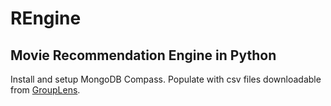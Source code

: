 # REngine
## Movie Recommendation Engine in Python

Install and setup MongoDB Compass. Populate with csv files downloadable from [GroupLens][resourcelink].

[resourcelink]:https://grouplens.org/datasets/movielens/